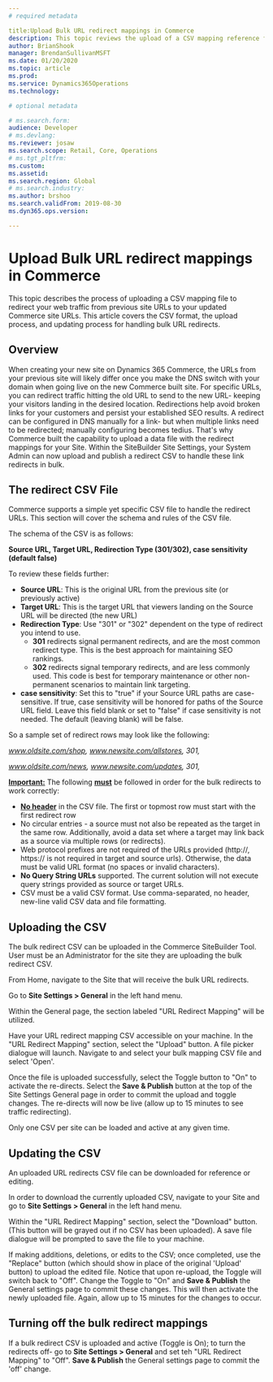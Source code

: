 ```yaml
---
# required metadata

title:Upload Bulk URL redirect mappings in Commerce 
description: This topic reviews the upload of a CSV mapping reference file to redirect URLs to new Commerce URLs.
author: BrianShook
manager: BrendanSullivanMSFT
ms.date: 01/20/2020
ms.topic: article
ms.prod: 
ms.service: Dynamics365Operations
ms.technology: 

# optional metadata

# ms.search.form: 
audience: Developer
# ms.devlang: 
ms.reviewer: josaw
ms.search.scope: Retail, Core, Operations
# ms.tgt_pltfrm: 
ms.custom: 
ms.assetid: 
ms.search.region: Global
# ms.search.industry: 
ms.author: brshoo
ms.search.validFrom: 2019-08-30
ms.dyn365.ops.version: 

---
```


# Upload Bulk URL redirect mappings in Commerce

This topic describes the process of uploading a CSV mapping file to redirect your web traffic from previous site URLs to your updated Commerce site URLs. This article covers the CSV format, the upload process, and updating process for handling bulk URL redirects.

## Overview
When creating your new site on Dynamics 365 Commerce, the URLs from your previous site will likely differ once you make the DNS switch with your domain when going live on the new Commerce built site. For specific URLs, you can redirect traffic hitting the old URL to send to the new URL- keeping your visitors landing in the desired location. Redirections help avoid broken links for your customers and persist your established SEO results. A redirect can be configured in DNS manually for a link- but when multiple links need to be redirected; manually configuring becomes tedius. That's why Commerce built the capability to upload a data file with the redirect mappings for your Site. Within the SiteBuilder Site Settings, your System Admin can now upload and publish a redirect CSV to handle these link redirects in bulk.

## The redirect CSV File
Commerce supports a simple yet specific CSV file to handle the redirect URLs. This section will cover the schema and rules of the CSV file. 

The schema of the CSV is as follows:

**Source URL, Target URL, Redirection Type (301/302), case sensitivity (default false)**

To review these fields further:

- **Source URL**: This is the original URL from the previous site (or previously active)
- **Target URL**: This is the target URL that viewers landing on the Source URL will be directed (the new URL)
- **Redirection Type**: Use "301" or "302" dependent on the type of redirect you intend to use. 
  - **301** redirects signal permanent redirects, and are the most common redirect type. This is the best approach for maintaining SEO rankings.
  - **302** redirects signal temporary redirects, and are less commonly used. This code is best for temporary maintenance or other non-permanent scenarios to maintain link targeting.
- **case sensitivity**: Set this to "true" if your Source URL paths are case-sensitive. If true, case sensitivity will be honored for paths of the Source URL field. Leave this field blank or set to "false" if case sensitivity is not needed. The default (leaving blank) will be false.

So a sample set of redirect rows may look like the following:

*www.oldsite.com/shop, www.newsite.com/allstores, 301,*

*www.oldsite.com/news, www.newsite.com/updates, 301,*

**<u>Important:</u>** The following **<u>must</u>** be followed in order for the bulk redirects to work correctly:

- **<u>No header</u>** in the CSV file. The first or topmost row must start with the first redirect row
- No circular entries - a source must not also be repeated as the target in the same row. Additionally, avoid a data set where a target may link back as a source via multiple rows (or redirects).
- Web protocol prefixes are not required of the URLs provided (http://, https:// is not required in target and source urls). Otherwise, the data must be valid URL format (no spaces or invalid characters).
- **No Query String URLs** supported. The current solution will not execute query strings provided as source or target URLs.
- CSV must be a valid CSV format. Use comma-separated, no header, new-line valid CSV data and file formatting.

## Uploading the CSV

The bulk redirect CSV can be uploaded in the Commerce SiteBuilder Tool. User must be an Administrator for the site they are uploading the bulk redirect CSV. 

From Home, navigate to the Site that will receive the bulk URL redirects.

Go to **Site Settings > General** in the left hand menu.

Within the General page, the section labeled "URL Redirect Mapping" will be utilized.

Have your URL redirect mapping CSV accessible on your machine. In the "URL Redirect Mapping" section, select the "Upload" button. A file picker dialogue will launch. Navigate to and select your bulk mapping CSV file and select 'Open'.

Once the file is uploaded successfully, select the Toggle button to "On" to activate the re-directs. Select the **Save & Publish** button at the top of the Site Settings General page in order to commit the upload and toggle changes. The re-directs will now be live (allow up to 15 minutes to see traffic redirecting).

Only one CSV per site can be loaded and active at any given time.

## Updating the CSV

An uploaded URL redirects CSV file can be downloaded for reference or editing.

In order to download the currently uploaded CSV, navigate to your Site and go to **Site Settings > General** in the left hand menu.

Within the "URL Redirect Mapping" section, select the "Download" button. (This button will be grayed out if no CSV has been uploaded). A save file dialogue will be prompted to save the file to your machine.

If making additions, deletions, or edits to the CSV; once completed, use the "Replace" button (which should show in place of the original 'Upload' button) to upload the edited file. Notice that upon re-upload, the Toggle will switch back to "Off".  Change the Toggle to "On" and **Save & Publish** the General settings page to commit these changes. This will then activate the newly uploaded file. Again, allow up to 15 minutes for the changes to occur. 

## Turning off the bulk redirect mappings

If a bulk redirect CSV is uploaded and active (Toggle is On); to turn the redirects off- go to **Site Settings > General** and set teh "URL Redirect Mapping" to "Off". **Save & Publish** the General settings page to commit the 'off' change.
